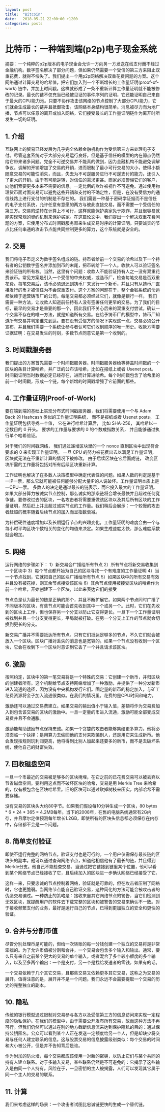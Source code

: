 ```yaml
---
layout: post
title:  "Bitcoin"
date:   2018-05-21 22:00:00 +1200
categories: posts
---
```


# 比特币：一种端到端(p2p)电子现金系统

摘要：一个纯粹的p2p版本的电子现金会允许一方向另一方发送在线支付而不经过金融机构。数字签名解决了部分问题，但如果仍然需要一个受信的第三方来阻止双重花费，就得不偿失了。我们提出一个用p2p网络解决双重花费问题的方案。这个网络通过计算交易的哈希值，把它们加入到一个不断增长的工作量证明(proof-of-work) 链中，并加上时间戳。这样就形成了一条不重新计算工作量证明就不能被修改的记录。最长的链不仅充当已经被见证的事件序列的证明，它还能证明自己来自于最大的CPU能力池。只要不协作攻击该网络的节点控制了大部分CPU能力，它们就会生成最长的链并且抵御攻击。该网络本身结构很简单。消息被尽力而为地广播，节点可以任意的离开或加入网络，它们接受最长的工作量证明链作为离开时所发生一切的证明。

## 1. 介绍

互联网上的贸易已经发展为几乎完全依赖金融机构作为受信第三方来处理电子支付。尽管这套系统对于大部分交易运行良好，但是基于信任的模型的内在弱点仍然给它带来诸多问题。完全不可逆交易并不能真的做到，因为金融机构不能避免调解争议。调解的开销增加了交易的开销，进而限制了最小可行交易的大小，使得小额随意交易的可能性消失，而且，失去为不可逆服务进行不可逆支付的能力，还引入了更大的开销。由于有可能逆转，对信任的需求更甚。商家必须警惕它们的客户，向他们索要更多本来不需要的信息。一定比例的欺诈被视作不可避免。通过使用物理货币面对面交易可以避免这些开销和支付的不确定性，但是，在没有受信方的通信线路上进行支付的机制是不存在的。
我们需要一种基于密码学证据而不是信任的电子支付系统，允许任意有意愿的两方与彼此直接交易，而不需要一个受信任的第三方。交易的逆转在计算上不可行，这样就能保护卖家免于欺诈，并且很容易就能实现常规的契约机制来保护买家。在这篇论文中，我们提出一个解决双重花费问题的方案，它使用分布式时间戳服务器来生成交易时序的计算证明。只要诚实的节点比任何串通的攻击节点能共同控制更多的算力，这个系统就是安全的。

## 2. 交易

我们将电子币定义为数字签名组成的链。持币者给前一个交易的哈希以及下一个持有者的公钥数字签名并添加到币的末尾，把币转给下一个人。收款人可以验证签名来验证链的所有权。当然，这里有个问题：收款人不能验证持有人之一没有双重花费该币。常见方案是引入一个受信的中央权威，或造币厂，检查每笔交易是否双重花费。每笔交易后，该币必须退还到铸币厂来发行一个新币，并且只有从铸币厂直接发行的币才被信任为不会双重支付。这个方案的问题在于，整个金钱系统的命运都依赖于运营铸币厂的公司。每笔交易都必须经过它们，就像是银行一样。
我们需要一种方法，让收款人知道前任持有人没有签署任何更早的交易。为了我们的目标，最早的交易才是重要的那一个，因此我们不关心后来的双重支付尝试。确认一个交易不存在的唯一方法，就是知道所有交易。在给予铸币厂的模型中，铸币厂知道所有交易并判定谁先到达。要在没有受信方的情况下实现这一点，交易必须公开宣布，并且我们需要一个系统让参与者认可它们收到顺序的唯一历史。收款方需要证据证明：在交易发生的时刻，多数节点同意它是第一个收到的。

## 3. 时间戳服务器

我们提出的方案首先需要一个时间戳服务器。时间戳服务器给等待盖时间戳的一个区块的条目计算哈希，并广泛的公布该哈希，比如在报纸上或者 Usenet post。 时间戳证明当时数据必定已经存在，进而计算进哈希。每个时间戳包含了哈希里的前一个时间戳，形成一个链，每个新增的时间戳增强了它前面的那些。

## 4. 工作量证明(Proof-of-Work)

要在端到端的基础上实现分布式时间戳服务器，我们将需要使用一个与 Adam Back 的 Hashcash 类似的工作量证明系统， 而不是报纸或者 Usenet posts。 工作量证明包括寻找一个值， 它在进行哈希计算后， 比如 SHA-256， 其哈希以一定数目的 0 开头。 要求的工作量与要求的 0 的个数成指数关系， 并且能够通过执行单个哈希验证。

对于我们的时间戳网络， 我们通过递增区块里的一个 nonce 直到区块中出现符合要求的 0 来实现工作量证明。 一旦 CPU 的努力被花费出去以满足工作量证明， 区块就无法在不重新计算的情况下被修改。 由于后续区块在它后面成链， 改变区块所需的工作量将包括对所有后续区块重新计算。

工作证明也解决了在多数人决策模型中确定代表性的问题。如果人数的判定是基于一IP一票，那么它就可能被任何能够分配大量IP的人说破坏。工作量证明本质上是一CPU一票。 多数人的决定是通过最长的链表示，而它投入最大的工作量证明。如果大部分算力被诚实节点控制，那么诚实的那条链将会增长最快并且超过任何竞争链。要修改过去的区块，一名攻击者将需要重做该区块以及其后所有区块的工作量证明，然后赶上并且超过诚实节点的工作量。我们稍后会展示：一个较慢的攻击者赶超的概率随着后续节点的加入而呈指数衰减。

为补偿硬件速度增加以及长期运行节点的兴趣变化，工作量证明的难度会由一个与每小时平均区块个数相关的变化的均值来决定。如果生成速度太快，那么难度系数就会增加。

## 5. 网络

运行网络的步骤如下：
1）新交易会广播给所有节点
2）所有节点将新交易收集到一个区块中
3）每个节点都开始为自己的区块寻找一个有难度的工作量证明
4）当一个节点找到，它就把自己的区块广播给所有节点
5）如果区块中的所有交易有效并且没有被花掉，则其余节点接受该区块
6）其余节点使用被接受区块的哈希作为前一个哈希，开始创建下一个区块，以此来表达它们的接受

节点总是认为最长的链是正确的那个，并且不断扩展它。如果两个节点同时广播了不同版本的区块，有些节点可能会首先收到其中一个或另一个。此时，它们在先收到的区块上工作，但也保存另一个分支以防止它变得更长。一旦下一个工作量证明被找到并且一个分支变得更长，平局就被打破。在另一个分支上工作的节点就会切换到更长的分支。

新交易广播并不需要抵达所有节点。只有它们抵达足够多的节点，不久它们就会被放入一个区块。区块广播对丢失的消息也是宽容的。如果一个节点没有收到一个区块，它会在收到下一个区块时意识到它丢了一个并且请求该区块。

## 6. 激励

按照约定，区块中的第一笔交易将是一个特殊的交易：它创建一个新币，并归区块的创建者所有。这个机制给节点支持网络增加了一种激励，并提供了一种分发新币进入流通的途径，因为没有中央机构发行它们。固定量的新币的稳定加入，与矿工花费资源将金子加入流通很类似。在我们的情况里，花费的是CPU时间和电力。

激励还可以通过交易费建立。如果交易的输出值小于输入值，差额将作为交易费加入到包含该交易的区块的激励中。一旦一定量的币进入流通，激励可能全部变成交易费并且不会通胀。

激励能帮助鼓励节点保持忠诚。如果一个贪婪的攻击者能够集结更多算力，他将必须面临一个抉择：是用算力去偷回他的支付来欺骗别人，还是用它来生成新币。他会发现按规则玩利润更高，他将得到比别人加起来还要多的新币，而不是去破坏系统，使他自己的财富失效。

## 7. 回收磁盘空间

一旦一个币最近的交易被足够多的区块掩埋，在它之前的已花费交易可以被丢弃以节省磁盘空间。要利用这点而不破坏区块的哈希，交易是用 Merkle Tree 来哈希的，仅有根包含在区块哈希里。旧的区块可以通过砍掉树枝来压实。内部哈希不需要存储。

没有交易的区块头大约80字节。如果我们假设每10分钟生成一个区块，80 bytes * 6 * 24 * 365 = 4.2MB每年。当下的2008年，在售的电脑系统通常有2G内存，并且摩尔定律预测每年增长1.2GB，即使所有的区块头信息都必须保存在内存中，存储都不会是一个问题。

## 8. 简单支付验证

即使不运行完整的网络节点，验证支付也是可行的。一个用户仅需保存最长链的区块头的副本。他可以通过查询网络节点，知道他相信他有了最长的链，并且得到Merkle分支。他自己不能检查交易，当通过把它链接到链里某个位置，他可以看到某个网络节点已经接收了它，且后续加入的区块进一步确认网络已经接受了它。

这样一来，只要忠诚的节点控制着网络，验证就是可靠的，但在攻击者压制了网络时，它也更脆弱。当网络节点能自己验证交易，这种简化的方法可能会被攻击者的伪造交易骗过。一种防止的策略是：接收来自其它网络节点的警告，当它们检测到无效区块，就提醒用户的软件去下载完整的区块和被警告的交易来确认不一致。对于接收频繁支付的业务，最好是运行自己的节点，已得到更加独立的安全和更快的验证。

## 9. 合并与分割币值

尽管分别处理币是可能的，但给一次转账的每一分钱创建一个独立的交易将是非常笨拙的。为了允许币值被分割和合并，一个交易会包含多个输入和输出。通常，要么只有来自之前某个更大的交易的单个输入，或者混合了多个较小额度的多个输入，以及至多两个输出：一个是支付，另一个是找给发送者的零钱，如果有的话。

一个交易依赖于几个其它交易，且那些交易又依赖更多其它交易，这称之为交易的展开。值得注意的是，展开并不是一个问题。我们永远不会需要提取一个交易的历史的完整独立的副本。

## 10. 隐私

传统的银行模型通过限制对交易参与各方以及受信第三方的信息访问来实现一定程度的隐私保护。在我们的模型中，由于需要公开发布所有交易，故而这种方法不再可行。但我们仍然可以通过在别的地方截断信息流来达到保护隐私的目的：通过保持公钥匿名。公众可以看到某个人正在发送一定额度给另一个人，但是却缺少将交易与任何人建立联系的信息。这与股票交易的信息披露级别类似：每个交易的时间和大小被公开，但是并不告知背后是谁。

作为附加的防火墙，每个交易都应该使用一对新的密钥，以防止它们与某个共同的持有人建立联系。对于多输入交易，某些联系仍然是不可避免的：它揭示了这些输入是由同一个人持有。风险在于，一旦密钥的主人被揭露，人们可以发现其它属于同一个主人的交易的联系。

## 11. 计算

我们来考虑这样的场景：一个攻击者试图比忠诚链更快的生成一个替代链。